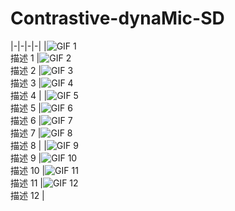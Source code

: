 # Contrastive-dynaMic-SD


|-|-|-|-|
|![GIF 1](path/to/your/gif1.gif)<br>描述 1 |![GIF 2](path/to/your/gif2.gif)<br>描述 2 |![GIF 3](path/to/your/gif3.gif)<br>描述 3 |![GIF 4](path/to/your/gif4.gif)<br>描述 4 |
|![GIF 5](path/to/your/gif5.gif)<br>描述 5 |![GIF 6](path/to/your/gif6.gif)<br>描述 6 |![GIF 7](path/to/your/gif7.gif)<br>描述 7 |![GIF 8](path/to/your/gif8.gif)<br>描述 8 |
|![GIF 9](path/to/your/gif9.gif)<br>描述 9 |![GIF 10](path/to/your/gif10.gif)<br>描述 10 |![GIF 11](path/to/your/gif11.gif)<br>描述 11 |![GIF 12](path/to/your/gif12.gif)<br>描述 12 |
